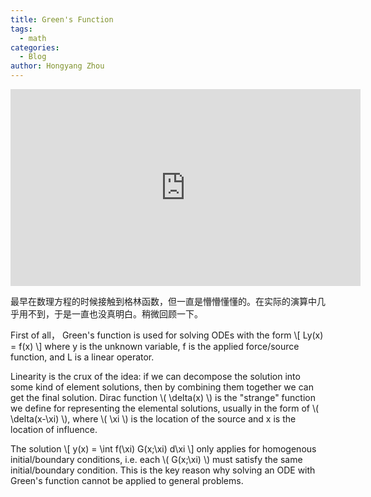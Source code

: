```yaml
---
title: Green's Function
tags:
  - math
categories:
  - Blog
author: Hongyang Zhou
---
```


<iframe width="560" height="315" src="https://www.youtube.com/embed/ism2SfZgFJg" title="YouTube video player" frameborder="0" allow="accelerometer; autoplay; clipboard-write; encrypted-media; gyroscope; picture-in-picture" allowfullscreen></iframe>

最早在数理方程的时候接触到格林函数，但一直是懵懵懂懂的。在实际的演算中几乎用不到，于是一直也没真明白。稍微回顾一下。

First of all， Green's function is used for solving ODEs with the form
\\[
Ly(x) = f(x)
\\]
where y is the unknown variable, f is the applied force/source function, and L is a linear operator.

Linearity is the crux of the idea: if we can decompose the solution into some kind of element solutions, then by combining them together we can get the final solution.
Dirac function \\( \delta(x) \\) is the "strange" function we define for representing the elemental solutions, usually in the form of \\( \delta(x-\xi) \\), where \\( \xi \\) is the location of the source and x is the location of influence.

The solution
\\[
y(x) = \int f(\xi) G(x;\xi) d\xi
\\]
only applies for homogenous initial/boundary conditions, i.e. each \\( G(x;\xi) \\) must satisfy the same initial/boundary condition.
This is the key reason why solving an ODE with Green's function cannot be applied to general problems. 